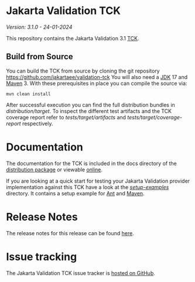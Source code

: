 # Jakarta Validation TCK
*Version: 3.1.0 - 24-01-2024*

This repository contains the Jakarta Validation 3.1
[TCK](http://en.wikipedia.org/wiki/Technology_Compatibility_Kit).

## Build from Source

You can build the TCK from source by cloning the git repository https://github.com/jakartaee/validation-tck
You will also need a [JDK](https://adoptium.net/temurin/releases/) 17 and
[Maven](http://maven.apache.org/) 3. With these prerequisites in place you can compile the source via:

    mvn clean install

After successful execution you can find the full distribution bundles in _distribution/target_. To inspect the different test artifacts
and the TCK coverage report refer to _tests/target/artifacts_ and _tests/target/coverage-report_ respectively.

# Documentation

The documentation for the TCK is included in the docs directory of the [distribution package](https://beanvalidation.org/2.0/tck/)
or viewable [online](http://docs.jboss.org/hibernate/stable/beanvalidation/tck/reference/html_single/).

If you are looking at a quick start for testing your Jakarta Validation provider implementation against this TCK have a look at
the _[setup-examples](https://github.com/jakartaee/validation-tck/tree/master/setup-examples)_ directory.
It contains a setup example for [Ant](https://github.com/jakartaee/validation-tck/blob/master/setup-examples/ant/readme.md)
and [Maven](https://github.com/jakartaee/validation-tck/blob/master/setup-examples/maven/readme.md).

# Release Notes

The release notes for this release can be found [here](https://github.com/jakartaee/validation-tck/blob/master/changelog.txt).

# Issue tracking

The Jakarta Validation TCK issue tracker is [hosted on GitHub](https://github.com/jakartaee/validation-tck/issues).
